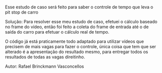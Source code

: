 Esse estudo de caso será feito para saber o controle de tempo que leva o pit stop de carro

Solução:
    Para resolver esse meu estudo de caso, efetuei o cálculo baseado no frame do vídeo, então foi feito a coleta do frame de entrada até o de saída do carro para efetuar o cálculo real de tempo.

O código já está praticamente todo adaptado para utilizar vídeos que precisem de mais vagas para fazer o controle, única coisa que tem que ser alterado é a apresentação do resultado mesmo, para entregar todos os resultados de todas as vagas direitinho.


Autor: Rafael Brinckmann Vasconcellos
